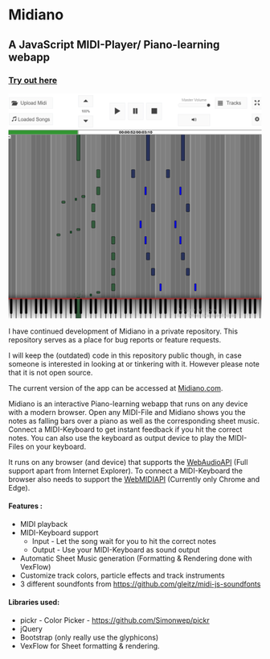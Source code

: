 # Midiano

## A JavaScript MIDI-Player/ Piano-learning webapp

### [Try out here](https://midiano.com/)

![Screenshot](/Screenshot.png)


I have continued development of Midiano in a private repository. This repository serves as a place for bug reports or feature requests.

I will keep the (outdated) code in this repository public though, in case someone is interested in looking at or tinkering with it. However please note that it is not open source.

The current version of the app can be accessed at [Midiano.com](https://midiano.com/). 


Midiano is an interactive Piano-learning webapp that runs on any device with a modern browser.
Open any MIDI-File and Midiano shows you the notes as falling bars over a piano as well as the corresponding sheet music.
Connect a MIDI-Keyboard to get instant feedback if you hit the correct notes.
You can also use the keyboard as output device to play the MIDI-Files on your keyboard. 

It runs on any browser (and device) that supports the <a href='https://developer.mozilla.org/en-US/docs/Web/API/Web_Audio_API#browser_compatibility'>WebAudioAPI</a> (Full support apart from Internet Explorer). 
To connect a MIDI-Keyboard the browser also needs to support the <a href='https://developer.mozilla.org/en-US/docs/Web/API/MIDIAccess#browser_compatibility'>WebMIDIAPI</a> (Currently only Chrome and Edge).


#### Features :

- MIDI playback 
- MIDI-Keyboard support 
  - Input  - Let the song wait for you to hit the correct notes
  - Output - Use your MIDI-Keyboard as sound output
- Automatic Sheet Music generation (Formatting & Rendering done with VexFlow)
- Customize track colors, particle effects and track instruments
- 3 different soundfonts from https://github.com/gleitz/midi-js-soundfonts

#### Libraries used:

- pickr - Color Picker - https://github.com/Simonwep/pickr
- jQuery
- Bootstrap (only really use the glyphicons)
- VexFlow for Sheet formatting & rendering.
